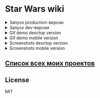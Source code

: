 # Star Wars wiki


<details>
  <summary>Запуск production-версии</summary>
   
   ```bash
   npm install && npm run build && npm install -g serve && serve -s build
   ```
   
   Откройте в браузере [localhost:5000][LocalhostProduction] и наслаждайтесь.
</details>

<details>
  <summary>Запуск dev-версии</summary>
    
    ```bash
       npm install && npm run start
    ```
    
   Откройте в браузере [localhost:3000][LocalhostDev] и наслаждайтесь.
</details>

 <details>
  <summary>Gif demo desctop version</summary>
  
  ![desctop demo][DesctopDemo]
 </details> 
 
 <details>
  <summary>Gif demo mobile version</summary>
  
  ![mobile demo][MobileDemo]
 </details> 

 <details>
  <summary>Screenshots desctop version</summary>
  
  ![desctop loader welcome][DesctopLoaderWelcome]
  ![desctop welcome][DesctopWelcome]
  ![desctop loader starships][DesctopLoaderStarships]
  ![desctop list starships][DesctopListStarships]
  ![detail starship][DetailStarship]
  ![desctop loader lists][DesctopLoaderLists]
  ![desctop detail people][DesctopDetailPeople]
  ![desctop error][DesctopError]
 </details> 

 <details>
  <summary>Screenshots mobile version</summary>
  
  ![mobile welcome][MobileWelcome]
  ![mobile loader welcome][MobileLoaderWelcome]
  ![mobile list loader][MobileListLoader]
  ![mobile list peoples][MobileListPeoples]
  ![mobile detail planet][MobileDetailPlanet]
  ![mobile list starships][MobileListStarships]
  ![mobile detail starsheep][MobileDetailStarship]
  ![mobile error][MobileError]
 </details> 

## [Список всех моих проектов][ListAllMyProject]

License
----
MIT

[ListAllMyProject]:<https://github.com/iebrosalin/all_public_projects>

[LocalhostDev]:<http://localhost:3000>
[LocalhostProduction]:<http://localhost:5000>

[DesctopDemo]:<https://github.com/iebrosalin/public_web/blob/frontend/react/bura/star-wars-db/descriptions/gif/adaptive/desctop/desctop_demo.gif>
[MobileDemo]:<https://github.com/iebrosalin/public_web/blob/frontend/react/bura/star-wars-db/descriptions/gif/adaptive/phone/phone_demo.gif>

[DesctopWelcome]:<https://github.com/iebrosalin/public_web/blob/frontend/react/bura/star-wars-db/descriptions/screens/adaptive/desctop/desctop_welcome.png>
[DesctopLoaderWelcome]:<https://github.com/iebrosalin/public_web/blob/frontend/react/bura/star-wars-db/descriptions/screens/adaptive/desctop/desctop_loader_welcome.png>
[DesctopLoaderStarships]:<https://github.com/iebrosalin/public_web/blob/frontend/react/bura/star-wars-db/descriptions/screens/adaptive/desctop/desctop_loader_starships.png>
[DesctopListStarships]:<https://github.com/iebrosalin/public_web/blob/frontend/react/bura/star-wars-db/descriptions/screens/adaptive/desctop/desctop_list_starships.png>
[DetailStarship]:<https://github.com/iebrosalin/public_web/blob/frontend/react/bura/star-wars-db/descriptions/screens/adaptive/desctop/desctop_detail_starship.png>
[DesctopLoaderLists]:<https://github.com/iebrosalin/public_web/blob/frontend/react/bura/star-wars-db/descriptions/screens/adaptive/desctop/desctop_loader_lists.png>
[DesctopDetailPeople]:<https://github.com/iebrosalin/public_web/blob/frontend/react/bura/star-wars-db/descriptions/screens/adaptive/desctop/desctop_detail_people.png>
[DesctopError]:<https://github.com/iebrosalin/public_web/blob/frontend/react/bura/star-wars-db/descriptions/screens/adaptive/desctop/desctop_error.png>

[MobileWelcome]:<https://github.com/iebrosalin/public_web/blob/frontend/react/bura/star-wars-db/descriptions/screens/adaptive/phone/phone_welcome.png>
[MobileLoaderWelcome]:<https://github.com/iebrosalin/public_web/blob/frontend/react/bura/star-wars-db/descriptions/screens/adaptive/phone/phone_loader_welcome.png>
[MobileListLoader]:<https://github.com/iebrosalin/public_web/blob/frontend/react/bura/star-wars-db/descriptions/screens/adaptive/phone/phone_loader_lists.png>
[MobileListPeoples]:<https://github.com/iebrosalin/public_web/blob/frontend/react/bura/star-wars-db/descriptions/screens/adaptive/phone/phone_list_peoples.png>
[MobileDetailPeople]:<https://github.com/iebrosalin/public_web/blob/frontend/react/bura/star-wars-db/descriptions/screens/adaptive/phone/phone_detail_people.png>
[MobileDetailPlanet]:<https://github.com/iebrosalin/public_web/blob/frontend/react/bura/star-wars-db/descriptions/screens/adaptive/phone/phone_detail_planet.png>
[MobileListStarships]:<https://github.com/iebrosalin/public_web/blob/frontend/react/bura/star-wars-db/descriptions/screens/adaptive/phone/phone_list_starships.png>
[MobileDetailStarship]:<https://github.com/iebrosalin/public_web/blob/frontend/react/bura/star-wars-db/descriptions/screens/adaptive/phone/phone_detail_starship.png>
[MobileError]:<https://github.com/iebrosalin/public_web/blob/frontend/react/bura/star-wars-db/descriptions/screens/adaptive/phone/phone_error.png>
